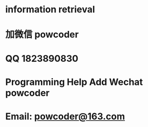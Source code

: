 # information retrieval
# 加微信 powcoder

# QQ 1823890830

# Programming Help Add Wechat powcoder

# Email: powcoder@163.com

